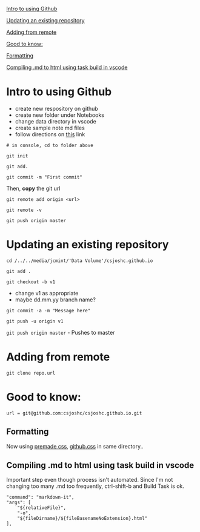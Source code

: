 
[Intro to using Github](#intro-to-using-github)

[Updating an existing repository](#updating-an-existing-repository) 

[Adding from remote](#adding-from-remote) 

[Good to know:](#good-to-know)

[Formatting](#formatting)

[Compiling .md to html using task build in vscode](#compiling-md-to-html-using-task-build-in-vscode)

<head>
  <link rel="stylesheet" href="css_gh.css">
</head>

# Intro to using Github
* create new respository on github 
* create new folder under Notebooks
* change data directory in vscode
* create sample note md files
* follow directions on [this](https://help.github.com/en/articles/adding-an-existing-project-to-github-using-the-command-line) link

`# in console, cd to folder above`

`git init`

`git add.`

`git commit -m "First commit"`

Then, **copy** the git url

`git remote add origin <url>`

`git remote -v`

`git push origin master`

# Updating an existing repository

`cd /../../media/jcmint/'Data Volume'/csjoshc.github.io` 

`git add .`

`git checkout -b v1` 

* change v1 as appropriate
* maybe dd.mm.yy branch name? 



`git commit -a -m "Message here"`

`git push -u origin v1` 

`git push origin master` - Pushes to master


# Adding from remote

`git clone repo.url`

# Good to know: 

`url = git@github.com:csjoshc/csjoshc.github.io.git`

## Formatting 

Now using [premade css](https://gist.github.com/tuzz/3331384), [github.css](github.css) in same directory..

## Compiling .md to html using task build in vscode

Important step even though process isn't automated. Since I'm not changing too many .md too frequently, ctrl-shift-b and Build Task is ok. 

```
"command": "markdown-it",
"args": [
    "${relativeFile}",
    "-o",
    "${fileDirname}/${fileBasenameNoExtension}.html"
],
```